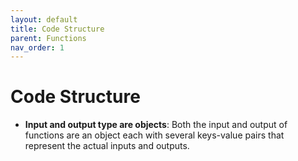 ```yaml
---
layout: default
title: Code Structure
parent: Functions
nav_order: 1
---
```


# Code Structure

- **Input and output type are objects**: Both the input and output of functions are an object each with several keys-value pairs that represent the actual inputs and outputs.
